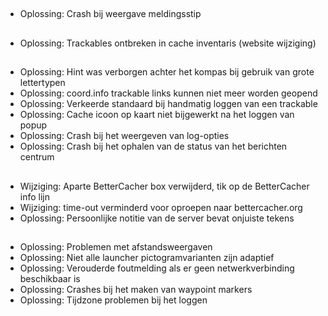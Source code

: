 ##
- Oplossing: Crash bij weergave meldingsstip

##
- Oplossing: Trackables ontbreken in cache inventaris (website wijziging)

##
- Oplossing: Hint was verborgen achter het kompas bij gebruik van grote lettertypen
- Oplossing: coord.info trackable links kunnen niet meer worden geopend
- Oplossing: Verkeerde standaard bij handmatig loggen van een trackable
- Oplossing: Cache icoon op kaart niet bijgewerkt na het loggen van popup
- Oplossing: Crash bij het weergeven van log-opties
- Oplossing: Crash bij het ophalen van de status van het berichten centrum

##
- Wijziging: Aparte BetterCacher box verwijderd, tik op de BetterCacher info lijn
- Wijziging: time-out verminderd voor oproepen naar bettercacher.org
- Oplossing: Persoonlijke notitie van de server bevat onjuiste tekens

##
- Oplossing: Problemen met afstandsweergaven
- Oplossing: Niet alle launcher pictogramvarianten zijn adaptief
- Oplossing: Verouderde foutmelding als er geen netwerkverbinding beschikbaar is
- Oplossing: Crashes bij het maken van waypoint markers
- Oplossing: Tijdzone problemen bij het loggen
